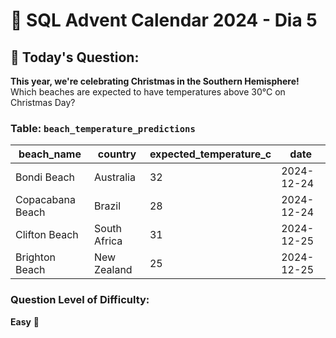 # 🎅 SQL Advent Calendar 2024 - Dia 5

## 🎯 Today's Question:

**This year, we're celebrating Christmas in the Southern Hemisphere!**  
Which beaches are expected to have temperatures above 30°C on Christmas Day?  

### Table: `beach_temperature_predictions`

| beach_name      | country       | expected_temperature_c | date       |
|-----------------|--------------|------------------------|------------|
| Bondi Beach     | Australia     | 32                     | 2024-12-24 |
| Copacabana Beach| Brazil        | 28                     | 2024-12-24 |
| Clifton Beach   | South Africa  | 31                     | 2024-12-25 |
| Brighton Beach  | New Zealand   | 25                     | 2024-12-25 |

### Question Level of Difficulty:  
**Easy** 🎯
